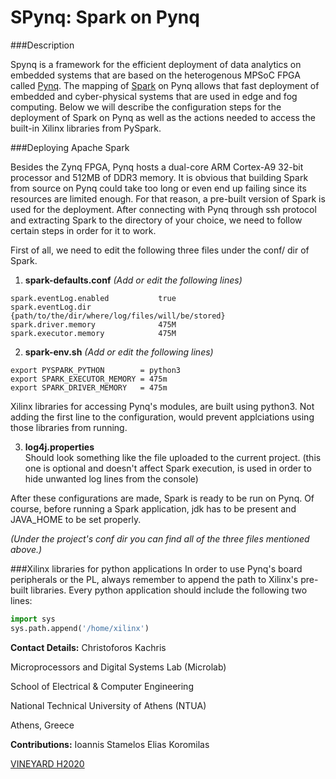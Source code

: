 # SPynq: Spark on Pynq

###Description

Spynq is a framework for the efficient deployment of data analytics on embedded systems that are based on the heterogenous MPSoC FPGA called [Pynq](http://www.pynq.io/). The mapping of [Spark](http://spark.apache.org/) on Pynq allows that fast deployment of embedded and cyber-physical systems that are used in edge and fog computing. Below we will describe the configuration steps for the deployment of Spark on Pynq as well as the actions needed to access the built-in Xilinx libraries from PySpark.

###Deploying Apache Spark

Besides the Zynq FPGA, Pynq hosts a dual-core ARM Cortex-A9 32-bit processor and 512MB of DDR3 memory. It is obvious that building Spark from source on Pynq could take too long or even end up failing since its resources are limited enough. For that reason, a pre-built version of Spark is used for the deployment. After connecting with Pynq through ssh protocol and extracting Spark to the directory of your choice, we need to follow certain steps in order for it to work.

First of all, we need to edit the following three files under the conf/ dir of Spark. 

1. **spark-defaults.conf**  _(Add or edit the following lines)_

  ```shell
  spark.eventLog.enabled           true  
  spark.eventLog.dir               {path/to/the/dir/where/log/files/will/be/stored}  
  spark.driver.memory              475M  
  spark.executor.memory            475M 
  ```
  
2. **spark-env.sh**  _(Add or edit the following lines)_  

  ```shell
  export PYSPARK_PYTHON        = python3  
  export SPARK_EXECUTOR_MEMORY = 475m  
  export SPARK_DRIVER_MEMORY   = 475m
  ```
  
  Xilinx libraries for accessing Pynq's modules, are built using python3. Not adding the first line to the configuration, would prevent applciations using those libraries from running.

3. **log4j.properties**  
Should look something like the file uploaded to the current project. (this one is optional and doesn't affect Spark execution, is used in order to hide unwanted log lines from the console)

After these configurations are made, Spark is ready to be run on Pynq. Of course, before running a Spark application, jdk has to be present and JAVA_HOME to be set properly.

 _(Under the project's conf dir you can find all of the three files mentioned above.)_
 
###Xilinx libraries for python applications
In order to use Pynq's board peripherals or the PL, always remember to append the path to Xilinx's pre-built libraries. Every python application should include the following two lines:
  ```python
  import sys
  sys.path.append('/home/xilinx')
  ```

**Contact Details:**
Christoforos Kachris

Microprocessors and Digital Systems Lab (Microlab)

School of Electrical & Computer Engineering 

National Technical University of Athens (NTUA)

Athens, Greece

**Contributions:**
Ioannis Stamelos
Elias Koromilas


[VINEYARD H2020](http://vineyard-h2020.eu)
